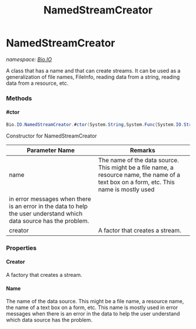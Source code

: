 ﻿---
title: NamedStreamCreator
---

# NamedStreamCreator
_namespace: [Bio.IO](N-Bio.IO.html)_

A class that has a name and that can create streams. It can be used as a generalization of file names, FileInfo, reading data from a string,
 reading data from a resource, etc.

### Methods

#### #ctor
```csharp
Bio.IO.NamedStreamCreator.#ctor(System.String,System.Func{System.IO.Stream})
```
Constructor for NamedStreamCreator

|Parameter Name|Remarks|
|--------------|-------|
|name|The name of the data source. This might be a file name, a resource name, the name of a text box on a form, etc. This name is mostly used
            in error messages when there is an error in the data to help the user understand which data source has the problem.|
|creator|A factor that creates a stream.|




### Properties

#### Creator
A factory that creates a stream.
#### Name
The name of the data source. This might be a file name, a resource name, the name of a text box on a form, etc. This name is mostly used
 in error messages when there is an error in the data to help the user understand which data source has the problem.

